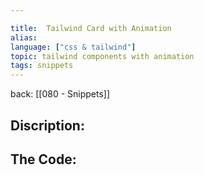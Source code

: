 ```yaml
---

title:  Tailwind Card with Animation
alias:
language: ["css & tailwind"]
topic: tailwind components with animation
tags: snippets
---
```


back: [[080 - Snippets]]


## Discription: 





## The Code: 

```

```
